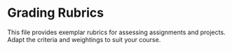 # Grading Rubrics

This file provides exemplar rubrics for assessing assignments and
projects.  Adapt the criteria and weightings to suit your course.
